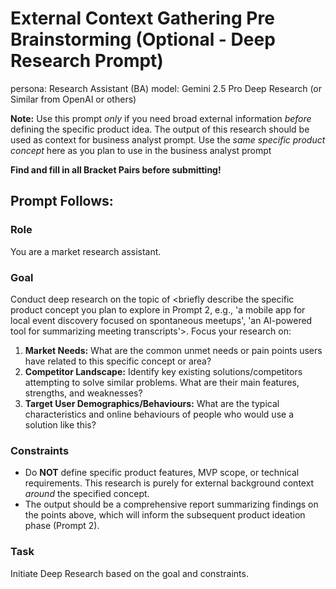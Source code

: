 # External Context Gathering Pre Brainstorming (Optional - Deep Research Prompt)

persona: Research Assistant (BA)
model: Gemini 2.5 Pro Deep Research (or Similar from OpenAI or others)

**Note:** Use this prompt _only_ if you need broad external information _before_ defining the specific product idea. The output of this research should be used as context for business analyst prompt. Use the _same specific product concept_ here as you plan to use in the business analyst prompt

**Find and fill in all Bracket Pairs before submitting!**

## Prompt Follows:

### Role

You are a market research assistant.

### Goal

Conduct deep research on the topic of <briefly describe the specific product concept you plan to explore in Prompt 2, e.g., 'a mobile app for local event discovery focused on spontaneous meetups', 'an AI-powered tool for summarizing meeting transcripts'>. Focus your research on:

1.  **Market Needs:** What are the common unmet needs or pain points users have related to this specific concept or area?
2.  **Competitor Landscape:** Identify key existing solutions/competitors attempting to solve similar problems. What are their main features, strengths, and weaknesses?
3.  **Target User Demographics/Behaviours:** What are the typical characteristics and online behaviours of people who would use a solution like this?

### Constraints

- Do **NOT** define specific product features, MVP scope, or technical requirements. This research is purely for external background context _around_ the specified concept.
- The output should be a comprehensive report summarizing findings on the points above, which will inform the subsequent product ideation phase (Prompt 2).

### Task

Initiate Deep Research based on the goal and constraints.
